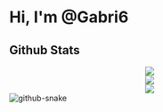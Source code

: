 # Hi, I'm @Gabri6

## Github Stats

<div align="center"><img align="center" src="https://github-readme-stats.vercel.app/api/top-langs/?username=Gabri6&theme=react&show_icons=true&layout=compact" /></div>

<div align="center"><img src="https://github-readme-stats-sigma-five.vercel.app/api?username=Gabri6&show_icons=true&count_private=true&hide_border=true" align="center" /></div>  

<div align="center">
<img src="https://github.com/Gabri6/Gabri6/blob/output/github-contribution-grid-snake.gif" align="center" />
</div>

<picture>
  <source media="(prefers-color-scheme: dark)" srcset="github-snake-dark.svg" />
  <source media="(prefers-color-scheme: light)" srcset="github-snake.svg" />
  <img alt="github-snake" src="github-snake.svg" />
</picture>
